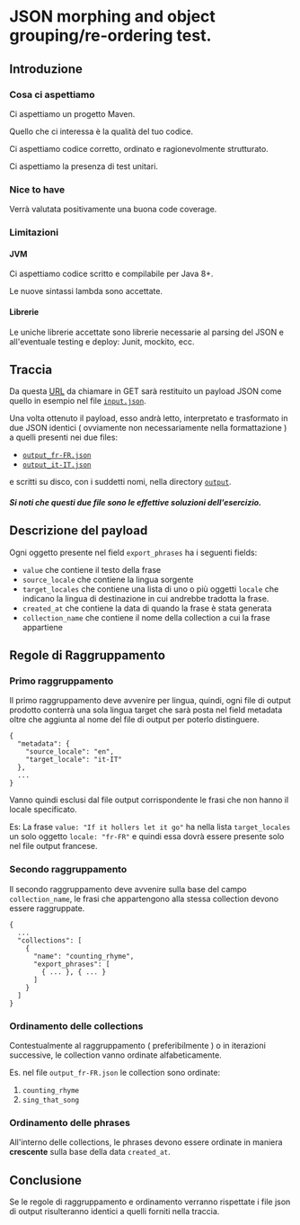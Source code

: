 # JSON morphing and object grouping/re-ordering test.

## Introduzione

### Cosa ci aspettiamo
Ci aspettiamo un progetto Maven.

Quello che ci interessa è la qualità del tuo codice. 

Ci aspettiamo codice corretto, ordinato e ragionevolmente strutturato.

Ci aspettiamo la presenza di test unitari.

### Nice to have
Verrà valutata positivamente una buona code coverage.

### Limitazioni 

#### JVM
Ci aspettiamo codice scritto e compilabile per Java 8+.

Le nuove sintassi lambda sono accettate.

#### Librerie
Le uniche librerie accettate sono librerie necessarie al parsing del JSON e all'eventuale testing e deploy: Junit, mockito, ecc.


## Traccia

Da questa [URL](http://www.mocky.io/v2/5db8a72230000064005edf0d) da chiamare in GET sarà restituito un payload JSON
come quello in esempio nel file [`input.json`](https://github.com/matecat/ReorderingTest/blob/master/input.json).

Una volta ottenuto il payload, esso andrà letto, interpretato e trasformato in due JSON identici ( ovviamente non necessariamente nella formattazione ) a quelli presenti nei due files:
- [`output_fr-FR.json`](https://github.com/matecat/ReorderingTest/blob/master/output_fr-FR.json)
- [`output_it-IT.json`](https://github.com/matecat/ReorderingTest/blob/master/output_it-IT.json)

e scritti su disco, con i suddetti nomi, nella directory [`output`](https://github.com/matecat/ReorderingTest/tree/master/output). 
#### *Si noti che questi due file sono le effettive soluzioni dell'esercizio.*

## Descrizione del payload
Ogni oggetto presente nel field `export_phrases` ha i seguenti fields:
- `value` che contiene il testo della frase
- `source_locale` che contiene la lingua sorgente
- `target_locales` che contiene una lista di uno o più oggetti `locale` che indicano la lingua di destinazione in cui andrebbe tradotta la frase.
- `created_at` che contiene la data di quando la frase è stata generata
- `collection_name` che contiene il nome della collection a cui la frase appartiene

## Regole di Raggruppamento

### Primo raggruppamento
Il primo raggruppamento deve avvenire per lingua, quindi, ogni file di output prodotto conterrà una sola lingua target che sarà posta nel field metadata oltre che aggiunta al nome del file di
 output per poterlo distinguere.
```
{
  "metadata": {
    "source_locale": "en",
    "target_locale": "it-IT"
  },
  ...
}
```
Vanno quindi esclusi dal file output corrispondente le frasi che non hanno il locale specificato.

Es:
La frase `value: "If it hollers let it go"` ha nella lista `target_locales` un solo oggetto `locale: "fr-FR"` e quindi essa dovrà essere presente solo nel file output francese.

### Secondo raggruppamento
Il secondo raggruppamento deve avvenire sulla base del campo `collection_name`, le frasi che appartengono alla stessa collection devono essere raggruppate.
```
{
  ...
  "collections": [
    {
      "name": "counting_rhyme",
      "export_phrases": [
        { ... }, { ... }
      ]
    }
  ]
}
```
### Ordinamento delle collections
Contestualmente al raggruppamento ( preferibilmente ) o in iterazioni successive, le collection vanno ordinate alfabeticamente.

Es. nel file `output_fr-FR.json` le collection sono ordinate:
1. `counting_rhyme` 
2. `sing_that_song`

### Ordinamento delle phrases
All'interno delle collections, le phrases devono essere ordinate in maniera **crescente** sulla base della data `created_at`.

## Conclusione
Se le regole di raggruppamento e ordinamento verranno rispettate i file json di output risulteranno identici a quelli forniti nella traccia.
